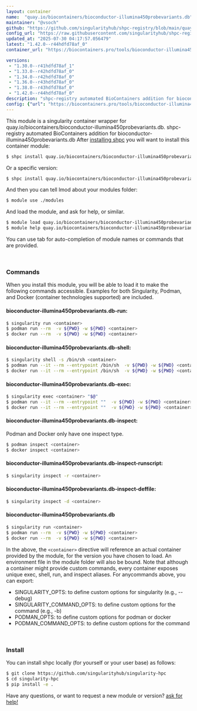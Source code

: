 ```yaml
---
layout: container
name:  "quay.io/biocontainers/bioconductor-illumina450probevariants.db"
maintainer: "@vsoch"
github: "https://github.com/singularityhub/shpc-registry/blob/main/quay.io/biocontainers/bioconductor-illumina450probevariants.db/container.yaml"
config_url: "https://raw.githubusercontent.com/singularityhub/shpc-registry/main/quay.io/biocontainers/bioconductor-illumina450probevariants.db/container.yaml"
updated_at: "2025-07-30 04:17:57.056479"
latest: "1.42.0--r44hdfd78af_0"
container_url: "https://biocontainers.pro/tools/bioconductor-illumina450probevariants.db"

versions:
 - "1.30.0--r41hdfd78af_1"
 - "1.33.0--r42hdfd78af_0"
 - "1.34.0--r42hdfd78af_0"
 - "1.36.0--r43hdfd78af_0"
 - "1.38.0--r43hdfd78af_0"
 - "1.42.0--r44hdfd78af_0"
description: "shpc-registry automated BioContainers addition for bioconductor-illumina450probevariants.db"
config: {"url": "https://biocontainers.pro/tools/bioconductor-illumina450probevariants.db", "maintainer": "@vsoch", "description": "shpc-registry automated BioContainers addition for bioconductor-illumina450probevariants.db", "latest": {"1.42.0--r44hdfd78af_0": "sha256:aa43509c14ec667612cfe113fc39a35eb46a300b30e75bb30971618b97c27df3"}, "tags": {"1.30.0--r41hdfd78af_1": "sha256:9e46aea5ff59ce784072d181b0c2d5192689ab39808dceecc76d1cab7c1e9a41", "1.33.0--r42hdfd78af_0": "sha256:a370ea6e619ccdea4b3a70d6d6715ee0c301b0421012db0848f593e1e345340e", "1.34.0--r42hdfd78af_0": "sha256:f4087905ec585aaa99891ce16957e5294d5832c767367a9816daf0e7aff369d8", "1.36.0--r43hdfd78af_0": "sha256:aa3c57a2d80f356ff70e5706311b9eadc10dbfac6f42ca42431f4c19fa1ef037", "1.38.0--r43hdfd78af_0": "sha256:2c11932001daedfc1991373c5ddf07fb1d9e3fc85b0ac6b25987d391214ad9bc", "1.42.0--r44hdfd78af_0": "sha256:aa43509c14ec667612cfe113fc39a35eb46a300b30e75bb30971618b97c27df3"}, "docker": "quay.io/biocontainers/bioconductor-illumina450probevariants.db"}
---
```


This module is a singularity container wrapper for quay.io/biocontainers/bioconductor-illumina450probevariants.db.
shpc-registry automated BioContainers addition for bioconductor-illumina450probevariants.db
After [installing shpc](#install) you will want to install this container module:


```bash
$ shpc install quay.io/biocontainers/bioconductor-illumina450probevariants.db
```

Or a specific version:

```bash
$ shpc install quay.io/biocontainers/bioconductor-illumina450probevariants.db:1.42.0--r44hdfd78af_0
```

And then you can tell lmod about your modules folder:

```bash
$ module use ./modules
```

And load the module, and ask for help, or similar.

```bash
$ module load quay.io/biocontainers/bioconductor-illumina450probevariants.db/1.42.0--r44hdfd78af_0
$ module help quay.io/biocontainers/bioconductor-illumina450probevariants.db/1.42.0--r44hdfd78af_0
```

You can use tab for auto-completion of module names or commands that are provided.

<br>

### Commands

When you install this module, you will be able to load it to make the following commands accessible.
Examples for both Singularity, Podman, and Docker (container technologies supported) are included.

#### bioconductor-illumina450probevariants.db-run:

```bash
$ singularity run <container>
$ podman run --rm  -v ${PWD} -w ${PWD} <container>
$ docker run --rm  -v ${PWD} -w ${PWD} <container>
```

#### bioconductor-illumina450probevariants.db-shell:

```bash
$ singularity shell -s /bin/sh <container>
$ podman run --it --rm --entrypoint /bin/sh  -v ${PWD} -w ${PWD} <container>
$ docker run --it --rm --entrypoint /bin/sh  -v ${PWD} -w ${PWD} <container>
```

#### bioconductor-illumina450probevariants.db-exec:

```bash
$ singularity exec <container> "$@"
$ podman run --it --rm --entrypoint ""  -v ${PWD} -w ${PWD} <container> "$@"
$ docker run --it --rm --entrypoint ""  -v ${PWD} -w ${PWD} <container> "$@"
```

#### bioconductor-illumina450probevariants.db-inspect:

Podman and Docker only have one inspect type.

```bash
$ podman inspect <container>
$ docker inspect <container>
```

#### bioconductor-illumina450probevariants.db-inspect-runscript:

```bash
$ singularity inspect -r <container>
```

#### bioconductor-illumina450probevariants.db-inspect-deffile:

```bash
$ singularity inspect -d <container>
```



#### bioconductor-illumina450probevariants.db

```bash
$ singularity run <container>
$ podman run --rm  -v ${PWD} -w ${PWD} <container>
$ docker run --rm  -v ${PWD} -w ${PWD} <container>
```


In the above, the `<container>` directive will reference an actual container provided
by the module, for the version you have chosen to load. An environment file in the
module folder will also be bound. Note that although a container
might provide custom commands, every container exposes unique exec, shell, run, and
inspect aliases. For anycommands above, you can export:

 - SINGULARITY_OPTS: to define custom options for singularity (e.g., --debug)
 - SINGULARITY_COMMAND_OPTS: to define custom options for the command (e.g., -b)
 - PODMAN_OPTS: to define custom options for podman or docker
 - PODMAN_COMMAND_OPTS: to define custom options for the command

<br>

### Install

You can install shpc locally (for yourself or your user base) as follows:

```bash
$ git clone https://github.com/singularityhub/singularity-hpc
$ cd singularity-hpc
$ pip install -e .
```

Have any questions, or want to request a new module or version? [ask for help!](https://github.com/singularityhub/singularity-hpc/issues)
